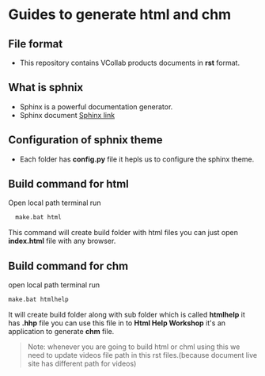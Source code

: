 # Guides to generate html and chm
## File format
- This repository contains VCollab products documents in **rst** format.
## What is sphnix 
- Sphinx is a powerful documentation generator.
- Sphinx document [Sphinx link]
## Configuration of sphnix theme
- Each folder has **config.py** file it hepls us to configure the sphinx theme.
  
## Build command for html 
 Open local path terminal run 
     
     
```sh
  make.bat html
```


  This command will create build folder with html files you can just open **index.html** file with any browser.
## Build command for chm 
open local path terminal run


```sh
make.bat htmlhelp
```


 It will create build folder along with sub folder which is called **htmlhelp** it has **.hhp** file 
 you can use this file in to **Html Help Workshop** it's an application to generate **chm** file.  
> Note: whenever you are going to build html or chml using this we need to update videos file path in this rst files.(because document live site has different path for videos)
> 
> [Sphinx link]: https://www.sphinx-doc.org/en/master/

